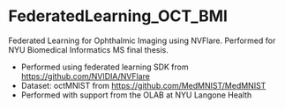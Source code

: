 # FederatedLearning_OCT_BMI
Federated Learning for Ophthalmic Imaging using NVFlare. Performed for NYU Biomedical Informatics MS final thesis.
- Performed using federated learning SDK from https://github.com/NVIDIA/NVFlare
- Dataset: octMNIST from https://github.com/MedMNIST/MedMNIST
- Performed with support from the OLAB at NYU Langone Health 
